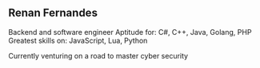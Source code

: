 ## **Renan Fernandes**
Backend and software engineer
Aptitude for: C#, C++, Java, Golang, PHP
Greatest skills on: JavaScript, Lua, Python

Currently venturing on a road to master cyber security